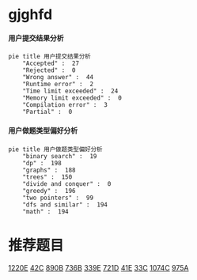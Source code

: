 # gjghfd

<!-- tabs:start -->



#### **用户提交结果分析**

```mermaid
pie title 用户提交结果分析
    "Accepted" :  27
    "Rejected" :  0
    "Wrong answer" :  44
    "Runtime error" :  2
    "Time limit exceeded" :  24
    "Memory limit exceeded" :  0
    "Compilation error" :  3
    "Partial" :  0
```

#### **用户做题类型偏好分析**

```mermaid
pie title 用户做题类型偏好分析
    "binary search" :  19
    "dp" :  198
    "graphs" :  188
    "trees" :  150
    "divide and conquer" :  0
    "greedy" :  196
    "two pointers" :  99
    "dfs and similar" :  194
    "math" :  194
```



<!-- tabs:end -->
# 推荐题目
[1220E](https://codeforces.com/contest/1220/problem/E)
[42C](https://codeforces.com/contest/42/problem/C)
[890B](https://codeforces.com/contest/890/problem/B)
[736B](https://codeforces.com/contest/736/problem/B)
[339E](https://codeforces.com/contest/339/problem/E)
[721D](https://codeforces.com/contest/721/problem/D)
[41E](https://codeforces.com/contest/41/problem/E)
[33C](https://codeforces.com/contest/33/problem/C)
[1074C](https://codeforces.com/contest/1074/problem/C)
[975A](https://codeforces.com/contest/975/problem/A)

